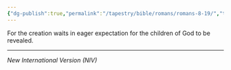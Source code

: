 ```yaml
---
{"dg-publish":true,"permalink":"/tapestry/bible/romans/romans-8-19/","title":"Romans 8:19","tags":["bible-verse","bible-verse"],"dgHomeLink":true,"dgShowLocalGraph":true,"dgEnableSearch":true}
---
```



 For the creation waits in eager expectation for the children of God to be revealed.

---
*New International Version (NIV)*